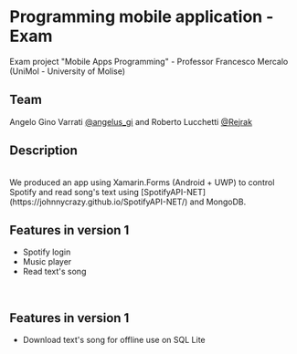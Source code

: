 # Programming mobile application - Exam
Exam project "Mobile Apps Programming" - Professor Francesco Mercalo (UniMol - University of Molise)
<br/>

## Team
Angelo Gino Varrati [@angelus_gi](https://github.com/angelus_gi) and Roberto Lucchetti [@Rejrak](https://github.com/Rejrak)
<br/>

## Description
<br/>
We produced an app using Xamarin.Forms (Android + UWP) to control Spotify and read song's text using [SpotifyAPI-NET](https://johnnycrazy.github.io/SpotifyAPI-NET/) and MongoDB.

<br/>

## Features in version 1
- Spotify login
- Music player
- Read text's song

<br/>

## Features in version 1
- Download text's song for offline use on SQL Lite